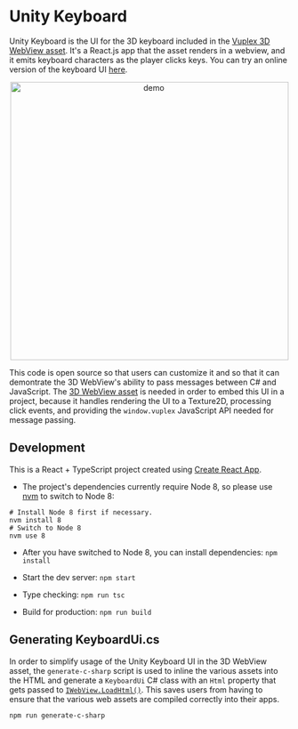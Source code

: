 # Unity Keyboard

Unity Keyboard is the UI for the 3D keyboard included in the [Vuplex 3D WebView asset](https://developer.vuplex.com). It's a React.js app that the asset renders in a webview, and it emits keyboard characters as the player clicks keys. You can try an online version of the keyboard UI [here](https://keyboard.vuplex.com).

<p align="center">
  <img alt="demo" src="./demo.gif" width="500">
</p>

This code is open source so that users can customize it and so that it can demontrate the 3D WebView's ability to pass messages between C# and JavaScript. The [3D WebView asset](https://developer.vuplex.com) is needed in order to embed this UI in a project, because it handles rendering the UI to a Texture2D, processing click events, and providing the `window.vuplex` JavaScript API needed for message passing.

## Development

This is a React + TypeScript project created using [Create React App](https://github.com/facebook/create-react-app).

- The project's dependencies currently require Node 8, so please use [nvm](https://github.com/nvm-sh/nvm) to switch to Node 8:

```
# Install Node 8 first if necessary.
nvm install 8
# Switch to Node 8
nvm use 8
```

- After you have switched to Node 8, you can install dependencies: `npm install`

- Start the dev server: `npm start`

- Type checking: `npm run tsc`

- Build for production: `npm run build`

## Generating KeyboardUi.cs

In order to simplify usage of the Unity Keyboard UI in the 3D WebView asset, the `generate-c-sharp` script is used to inline the various assets into the HTML and generate a `KeyboardUi` C# class with an `Html` property that gets passed to [`IWebView.LoadHtml()`](https://developer.vuplex.com/webview/IWebView#LoadHtml). This saves users from having to ensure that the various web assets are compiled correctly into their apps.

```
npm run generate-c-sharp
```
